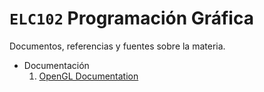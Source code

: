 # `ELC102` Programación Gráfica
Documentos, referencias y fuentes sobre la materia.

  * Documentación
    1.  [OpenGL Documentation](http://docs.gl/)
